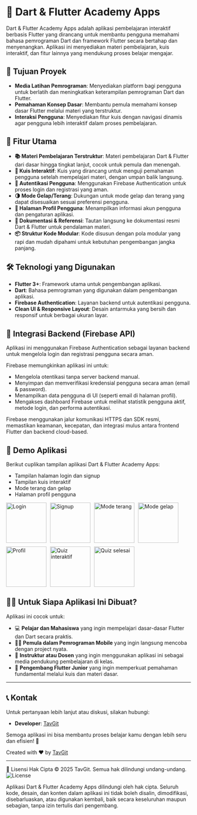 # 📱 Dart & Flutter Academy Apps

Dart & Flutter Academy Apps adalah aplikasi pembelajaran interaktif berbasis Flutter yang dirancang untuk membantu pengguna memahami bahasa pemrograman Dart dan framework Flutter secara bertahap dan menyenangkan. Aplikasi ini menyediakan materi pembelajaran, kuis interaktif, dan fitur lainnya yang mendukung proses belajar mengajar.

## 🎯 Tujuan Proyek

- **Media Latihan Pemrograman**: Menyediakan platform bagi pengguna untuk berlatih dan meningkatkan keterampilan pemrograman Dart dan Flutter.
- **Pemahaman Konsep Dasar**: Membantu pemula memahami konsep dasar Flutter melalui materi yang terstruktur.
- **Interaksi Pengguna**: Menyediakan fitur kuis dengan navigasi dinamis agar pengguna lebih interaktif dalam proses pembelajaran.

## 🚀 Fitur Utama

- **📚 Materi Pembelajaran Terstruktur**: Materi pembelajaran Dart & Flutter dari dasar hingga tingkat lanjut, cocok untuk pemula dan menengah.
- **🧠 Kuis Interaktif**: Kuis yang dirancang untuk menguji pemahaman pengguna setelah mempelajari materi, dengan umpan balik langsung.
- **🔐 Autentikasi Pengguna**: Menggunakan Firebase Authentication untuk proses login dan registrasi yang aman.
- **🌗 Mode Gelap/Terang**: Dukungan untuk mode gelap dan terang yang dapat disesuaikan sesuai preferensi pengguna.
- **👤 Halaman Profil Pengguna**: Menampilkan informasi akun pengguna dan pengaturan aplikasi.
- **📄 Dokumentasi & Referensi**: Tautan langsung ke dokumentasi resmi Dart & Flutter untuk pendalaman materi.
- **📦 Struktur Kode Modular**: Kode disusun dengan pola modular yang rapi dan mudah dipahami untuk kebutuhan pengembangan jangka panjang.

## 🛠 Teknologi yang Digunakan

- **Flutter 3+**: Framework utama untuk pengembangan aplikasi.
- **Dart**: Bahasa pemrograman yang digunakan dalam pengembangan aplikasi.
- **Firebase Authentication**: Layanan backend untuk autentikasi pengguna.
- **Clean UI & Responsive Layout**: Desain antarmuka yang bersih dan responsif untuk berbagai ukuran layar.

## 🔌 Integrasi Backend (Firebase API)

Aplikasi ini menggunakan Firebase Authentication sebagai layanan backend untuk mengelola login dan registrasi pengguna secara aman. 

Firebase memungkinkan aplikasi ini untuk:

- Mengelola otentikasi tanpa server backend manual.
- Menyimpan dan memverifikasi kredensial pengguna secara aman (email & password).
- Menampilkan data pengguna di UI (seperti email di halaman profil).
- Mengakses dashboard Firebase untuk melihat statistik pengguna aktif, metode login, dan performa autentikasi.

Firebase menggunakan jalur komunikasi HTTPS dan SDK resmi, memastikan keamanan, kecepatan, dan integrasi mulus antara frontend Flutter dan backend cloud-based.

## 🎥 Demo Aplikasi

Berikut cuplikan tampilan aplikasi Dart & Flutter Academy Apps:

- Tampilan halaman login dan signup
- Tampilan kuis interaktif
- Mode terang dan gelap
- Halaman profil pengguna
  
<div style="display: flex; flex-wrap: wrap; gap: 10px;">
  <img src="https://i.imgur.com/Uj1VWsr.jpeg" alt="Login" width="110"/>
  <img src="https://i.imgur.com/b6XDcrT.jpeg" alt="Signup" width="110"/>
  <img src="https://i.imgur.com/KDn6YQg.jpeg" alt="Mode terang" width="110"/>
  <img src="https://i.imgur.com/bF9jQqX.jpeg" alt="Mode gelap" width="110"/>
  <img src="https://i.imgur.com/00dKc4q.jpeg" alt="Profil" width="110"/>
  <img src="https://i.imgur.com/0eTEhQ0.jpeg" alt="Quiz interaktif" width="110"/>
  <img src="https://i.imgur.com/x88J8ey.jpeg" alt="Quiz selesai" width="110"/>
</div>




## 🧑‍🏫 Untuk Siapa Aplikasi Ini Dibuat?

Aplikasi ini cocok untuk:

- 💻 **Pelajar dan Mahasiswa** yang ingin mempelajari dasar-dasar Flutter dan Dart secara praktis.
- 🧑‍💼 **Pemula dalam Pemrograman Mobile** yang ingin langsung mencoba dengan project nyata.
- 🧪 **Instruktur atau Dosen** yang ingin menggunakan aplikasi ini sebagai media pendukung pembelajaran di kelas.
- 🧠 **Pengembang Flutter Junior** yang ingin memperkuat pemahaman fundamental melalui kuis dan materi dasar.

---

## 📞 Kontak

Untuk pertanyaan lebih lanjut atau diskusi, silakan hubungi:

- **Developer**: [TavGit](https://github.com/TavGit)

Semoga aplikasi ini bisa membantu proses belajar kamu dengan lebih seru dan efisien! 🚀

Created with ❤️ by [TavGit](https://github.com/TavGit)

---

📄 Lisensi 
Hak Cipta © 2025 TavGit. Semua hak dilindungi undang-undang. 
![License](https://img.shields.io/badge/license-Proprietary-red)

Aplikasi Dart & Flutter Academy Apps dilindungi oleh hak cipta.
Seluruh kode, desain, dan konten dalam aplikasi ini tidak boleh disalin, dimodifikasi, disebarluaskan, atau digunakan kembali, baik secara keseluruhan maupun sebagian, tanpa izin tertulis dari pengembang.



